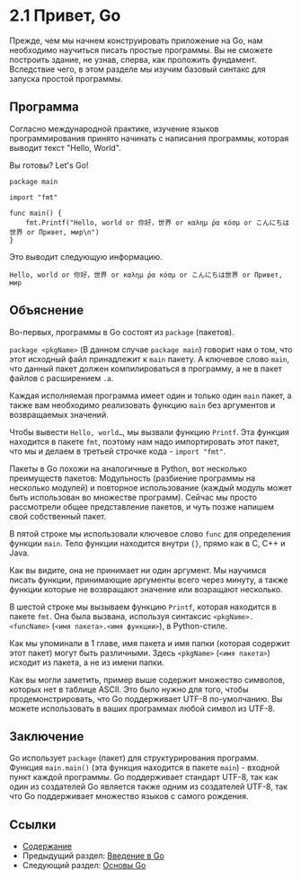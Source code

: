 # 2.1 Привет, Go

Прежде, чем мы начнем конструировать приложение на Go, нам необходимо научиться писать простые программы. Вы не сможете построить здание, не узнав, сперва, как проложить фундамент. Вследствие чего, в этом разделе мы изучим базовый синтакс для запуска простой программы.

## Программа

Согласно международной практике, изучение языков программирования принято начинать с написания программы, которая выводит текст "Hello, World".

Вы готовы? Let's Go!

	package main
  
	import "fmt"
  
	func main() {
		fmt.Printf("Hello, world or 你好，世界 or καλημ ́ρα κóσμ or こんにちは世界 or Привет, мир\n")
	}

Это выводит следующую информацию.
	
	Hello, world or 你好，世界 or καλημ ́ρα κóσμ or こんにちは世界 or Привет, мир

## Объяснение

Во-первых, программы в Go состоят из `package` (пакетов).

`package <pkgName>` (В данном случае `package main`) говорит нам о том, что этот исходный файл принадлежит к `main` пакету. А ключевое слово `main`, что данный пакет должен компилироваться в программу, а не в пакет файлов с расширением `.a`.

Каждая исполняемая программа имеет один и только один `main` пакет, а также вам необходимо реализовать функцию `main` без аргументов и возвращаемых значений.

Чтобы вывести `Hello, world…`, мы вызвали функцию `Printf`. Эта функция находится в пакете `fmt`, поэтому нам надо импортировать этот пакет, что мы и делаем в третьей строчке кода - `import "fmt"`.

Пакеты в Go похожи на аналогичные в Python, вот несколько преимуществ пакетов:
Модульность (разбиение программы на несколько модулей) и повторное использование (каждый модуль может быть использован во множестве программ). Сейчас мы просто рассмотрели общее представление пакетов, и чуть позже напишем свой собственный пакет.

В пятой строке мы использовали ключевое слово `func` для определения функции `main`. Тело функции находится внутри `{}`, прямо как в C, C++ и Java.

Как вы видите, она не принимает ни один аргумент. Мы научимся писать функции, принимающие аргументы всего через минуту, а также функции которые не возвращают значение или возращают несколько.

В шестой строке мы вызываем функцию `Printf`, которая находится в пакете `fmt`. Она была вызвана, используя синтаксис `<pkgName>.<funcName>` (`<имя пакета>.<имя функции>`), в Python-стиле.

Как мы упоминали в 1 главе, имя пакета и имя папки (которая содержит этот пакет) могут быть различными. Здесь `<pkgName>` (`<имя пакета>`) исходит из пакета, а не из имени папки.

Как вы могли заметить, пример выше содержит множество символов, которых нет в таблице ASCII.  Это было нужно для того, чтобы продемонстрировать, что Go поддерживает UTF-8 по-умолчанию. Вы можете использовать в ваших программах любой символ из UTF-8.

## Заключение

Go использует `package` (пакет) для структурирования программ. Функция `main.main()` (эта функция находится в пакете `main`) - входной пункт каждой программы. Go поддерживает стандарт UTF-8, так как один из создателей Go является также одним из создателей UTF-8, так что Go поддерживает множество языков с самого рождения.

## Ссылки

- [Содержание](preface.md)
- Предыдущий раздел: [Введение в Go](02.0.md)
- Следующий раздел: [Основы Go](02.2.md)
